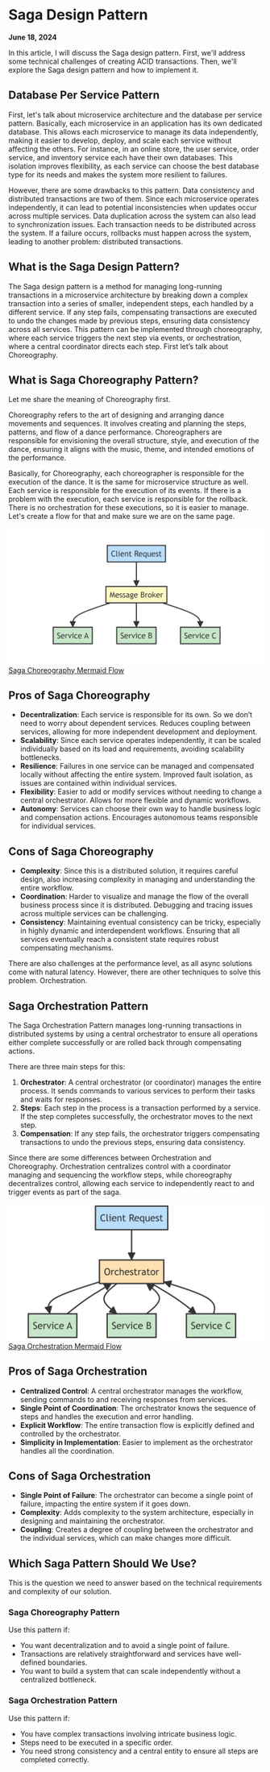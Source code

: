 # Saga Design Pattern

**June 18, 2024**

In this article, I will discuss the Saga design pattern. First, we'll address some technical challenges of creating ACID transactions. Then, we'll explore the Saga design pattern and how to implement it.

## Database Per Service Pattern

First, let's talk about microservice architecture and the database per service pattern. Basically, each microservice in an application has its own dedicated database. This allows each microservice to manage its data independently, making it easier to develop, deploy, and scale each service without affecting the others. For instance, in an online store, the user service, order service, and inventory service each have their own databases. This isolation improves flexibility, as each service can choose the best database type for its needs and makes the system more resilient to failures.

However, there are some drawbacks to this pattern. Data consistency and distributed transactions are two of them. Since each microservice operates independently, it can lead to potential inconsistencies when updates occur across multiple services. Data duplication across the system can also lead to synchronization issues. Each transaction needs to be distributed across the system. If a failure occurs, rollbacks must happen across the system, leading to another problem: distributed transactions.

## What is the Saga Design Pattern?

The Saga design pattern is a method for managing long-running transactions in a microservice architecture by breaking down a complex transaction into a series of smaller, independent steps, each handled by a different service. If any step fails, compensating transactions are executed to undo the changes made by previous steps, ensuring data consistency across all services. This pattern can be implemented through choreography, where each service triggers the next step via events, or orchestration, where a central coordinator directs each step. First let’s talk about Choreography.

## What is Saga Choreography Pattern?

Let me share the meaning of Choreography first.

Choreography refers to the art of designing and arranging dance movements and sequences. It involves creating and planning the steps, patterns, and flow of a dance performance. Choreographers are responsible for envisioning the overall structure, style, and execution of the dance, ensuring it aligns with the music, theme, and intended emotions of the performance.

Basically, for Choreography, each choreographer is responsible for the execution of the dance. It is the same for microservice structure as well. Each service is responsible for the execution of its events. If there is a problem with the execution, each service is responsible for the rollback. There is no orchestration for these executions, so it is easier to manage. Let's create a flow for that and make sure we are on the same page.


![Saga Choreography Mermaid Flow](../assets/images/saga-choreography.png)
[Saga Choreography Mermaid Flow](https://gist.github.com/ugurelveren/7a9327154653b91160fd3a80b200e957)

## Pros of Saga Choreography

- **Decentralization**: Each service is responsible for its own. So we don’t need to worry about dependent services. Reduces coupling between services, allowing for more independent development and deployment.
- **Scalability**: Since each service operates independently, it can be scaled individually based on its load and requirements, avoiding scalability bottlenecks.
- **Resilience**: Failures in one service can be managed and compensated locally without affecting the entire system. Improved fault isolation, as issues are contained within individual services.
- **Flexibility**: Easier to add or modify services without needing to change a central orchestrator. Allows for more flexible and dynamic workflows.
- **Autonomy**: Services can choose their own way to handle business logic and compensation actions. Encourages autonomous teams responsible for individual services.

## Cons of Saga Choreography

- **Complexity**: Since this is a distributed solution, it requires careful design, also increasing complexity in managing and understanding the entire workflow.
- **Coordination**: Harder to visualize and manage the flow of the overall business process since it is distributed. Debugging and tracing issues across multiple services can be challenging.
- **Consistency**: Maintaining eventual consistency can be tricky, especially in highly dynamic and interdependent workflows. Ensuring that all services eventually reach a consistent state requires robust compensating mechanisms.

There are also challenges at the performance level, as all async solutions come with natural latency. However, there are other techniques to solve this problem. Orchestration.

## Saga Orchestration Pattern

The Saga Orchestration Pattern manages long-running transactions in distributed systems by using a central orchestrator to ensure all operations either complete successfully or are rolled back through compensating actions.

There are three main steps for this:

1. **Orchestrator**: A central orchestrator (or coordinator) manages the entire process. It sends commands to various services to perform their tasks and waits for responses.
2. **Steps**: Each step in the process is a transaction performed by a service. If the step completes successfully, the orchestrator moves to the next step.
3. **Compensation**: If any step fails, the orchestrator triggers compensating transactions to undo the previous steps, ensuring data consistency.

Since there are some differences between Orchestration and Choreography. Orchestration centralizes control with a coordinator managing and sequencing the workflow steps, while choreography decentralizes control, allowing each service to independently react to and trigger events as part of the saga.

![Saga Orchestration Mermaid Flow](../assets/images/saga-orchestration.png)
[Saga Orchestration Mermaid Flow](https://gist.github.com/ugurelveren/b3956b856970da9492c8bf1542914dee)

## Pros of Saga Orchestration

- **Centralized Control**: A central orchestrator manages the workflow, sending commands to and receiving responses from services.
- **Single Point of Coordination**: The orchestrator knows the sequence of steps and handles the execution and error handling.
- **Explicit Workflow**: The entire transaction flow is explicitly defined and controlled by the orchestrator.
- **Simplicity in Implementation**: Easier to implement as the orchestrator handles all the coordination.

## Cons of Saga Orchestration

- **Single Point of Failure**: The orchestrator can become a single point of failure, impacting the entire system if it goes down.
- **Complexity**: Adds complexity to the system architecture, especially in designing and maintaining the orchestrator.
- **Coupling**: Creates a degree of coupling between the orchestrator and the individual services, which can make changes more difficult.

## Which Saga Pattern Should We Use?

This is the question we need to answer based on the technical requirements and complexity of our solution.

### Saga Choreography Pattern

Use this pattern if:

- You want decentralization and to avoid a single point of failure.
- Transactions are relatively straightforward and services have well-defined boundaries.
- You want to build a system that can scale independently without a centralized bottleneck.

### Saga Orchestration Pattern

Use this pattern if:

- You have complex transactions involving intricate business logic.
- Steps need to be executed in a specific order.
- You need strong consistency and a central entity to ensure all steps are completed correctly.
